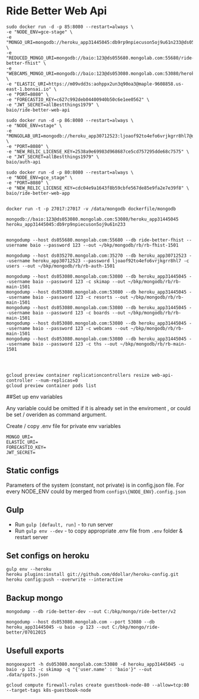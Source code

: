 Ride Better Web Api
===================


```
sudo docker run -d -p 85:8080 --restart=always \
-e "NODE_ENV=gce-stage" \
-e "MONGO_URI=mongodb://heroku_app31445045:db9rp9npiecuson5oj9u61n233@ds053080.mongolab.com:53080/heroku_app31445045" \
-e "REDUCED_MONGO_URI=mongodb://baio:123@ds055680.mongolab.com:55680/ride-better-fhist" \
-e "WEBCAMS_MONGO_URI=mongodb://baio:123@ds053080.mongolab.com:53080/heroku_app31445045" \
-e "ELASTIC_URI=https://m09vdd3s:aohppx2un3q90oa3@maple-9608858.us-east-1.bonsai.io" \
-e "PORT=8080" \
-e "FORECASTIO_KEY=c627c992deb04400940b50c6e1ee0562" \
-e "JWT_SECRET=allBestthings1979" \
baio/ride-better-web-api 

sudo docker run -d -p 86:8080 --restart=always \
-e "NODE_ENV=stage" \
-e "MONGOLAB_URI=mongodb://heroku_app30712523:ljoaof92to4efo6vrjkgrr8hl7@ds035270.mongolab.com:35270/heroku_app30712523" \
-e "PORT=8080" \
-e "NEW_RELIC_LICENSE_KEY=2538a9e69983d968687ce5cd757295dde68c7575" \
-e "JWT_SECRET=allBestthings1979" \
baio/auth-api 

sudo docker run -d -p 80:8080 --restart=always \
-e "NODE_ENV=gce_stage" \
-e "PORT=8080" \
-e "NEW_RELIC_LICENSE_KEY=cdc04e9a1643f8b59cbfe567de85e9fa2e7e39f8" \
baio/ride-better-web-app


docker run -t -p 27017:27017 -v /data/mongodb dockerfile/mongodb

mongodb://baio:123@ds053080.mongolab.com:53080/heroku_app31445045
heroku_app31445045:db9rp9npiecuson5oj9u61n233


mongodump --host ds055680.mongolab.com:55680 --db ride-better-fhist --username baio --password 123 --out ~/bkp/mongodb/rb/rb-fhist-1501

mongodump --host ds035270.mongolab.com:35270 --db heroku_app30712523 --username heroku_app30712523 --password ljoaof92to4efo6vrjkgrr8hl7 -c users --out ~/bkp/mongodb/rb/rb-auth-1501

mongodump --host ds053080.mongolab.com:53080 --db heroku_app31445045 --username baio --password 123 -c skimap --out ~/bkp/mongodb/rb/rb-main-1501
mongodump --host ds053080.mongolab.com:53080 --db heroku_app31445045 --username baio --password 123 -c resorts --out ~/bkp/mongodb/rb/rb-main-1501
mongodump --host ds053080.mongolab.com:53080 --db heroku_app31445045 --username baio --password 123 -c boards --out ~/bkp/mongodb/rb/rb-main-1501
mongodump --host ds053080.mongolab.com:53080 --db heroku_app31445045 --username baio --password 123 -c webcams --out ~/bkp/mongodb/rb/rb-main-1501
mongodump --host ds053080.mongolab.com:53080 --db heroku_app31445045 --username baio --password 123 -c ths --out ~/bkp/mongodb/rb/rb-main-1501




```

```
gcloud preview container replicationcontrollers resize web-api-controller --num-replicas=0
gcloud preview container pods list

```

##Set up env variables

Any variable could be omitted if it is already set in the enviroment , or could be set / overiden as command argument.

Create / copy .env file for private env variables

```
MONGO_URI=
ELASTIC_URI=
FORECASTIO_KEY=
JWT_SECRET=
```

## Static configs

Parameters of the system (constant, not private) is in config.json file.
For every NODE_ENV could by merged from `configs\{NODE_ENV}.config.json`


## Gulp

+ Run `gulp [default, run]` - to run server
+ Run `gulp env --dev` - to copy appropriate .env file from `.env` folder & restart server


## Set configs on heroku

```
gulp env --heroku
heroku plugins:install git://github.com/ddollar/heroku-config.git
heroku config:push --overwrite --interactive
```

## Backup mongo

```
mongodump --db ride-better-dev --out C:/bkp/mongo/ride-better/v2

mongodump --host ds053080.mongolab.com --port 53080 --db heroku_app31445045 -u baio -p 123 --out C:/bkp/mongo/ride-better/07012015
```

## Usefull exports

```
mongoexport -h ds053080.mongolab.com:53080 -d heroku_app31445045 -u baio -p 123 -c skimap -q "{'user.name' : 'baio'}" --out .data/spots.json
```

```
gcloud compute firewall-rules create guestbook-node-80 --allow=tcp:80 --target-tags k8s-guestbook-node
```